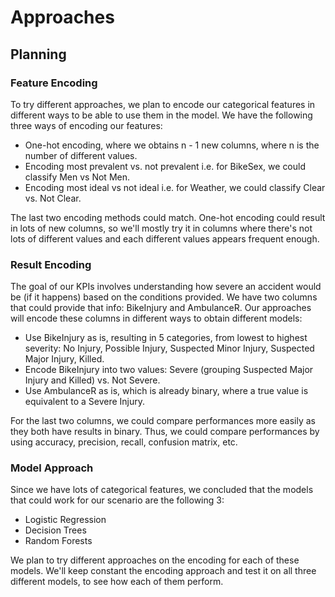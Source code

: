 # Approaches

## Planning

### Feature Encoding

To try different approaches, we plan to encode our categorical features in different ways to be able to use them in the model. We have the following three ways of encoding our features:

- One-hot encoding, where we obtains n - 1 new columns, where n is the number of different values.
- Encoding most prevalent vs. not prevalent i.e. for BikeSex, we could classify Men vs Not Men.
- Encoding most ideal vs not ideal i.e. for Weather, we could classify Clear vs. Not Clear.

The last two encoding methods could match. One-hot encoding could result in lots of new columns, so we'll mostly try it in columns where there's not lots of different values and each different values appears frequent enough.

### Result Encoding

The goal of our KPIs involves understanding how severe an accident would be (if it happens) based on the conditions provided. We have two columns that could provide that info: BikeInjury and AmbulanceR. Our approaches will encode these columns in different ways to obtain different models:

- Use BikeInjury as is, resulting in 5 categories, from lowest to highest severity: No Injury, Possible Injury, Suspected Minor Injury, Suspected Major Injury, Killed.
- Encode BikeInjury into two values: Severe (grouping Suspected Major Injury and Killed) vs. Not Severe.
- Use AmbulanceR as is, which is already binary, where a true value is equivalent to a Severe Injury.

For the last two columns, we could compare performances more easily as they both have results in binary. Thus, we could compare performances by using accuracy, precision, recall, confusion matrix, etc.

### Model Approach

Since we have lots of categorical features, we concluded that the models that could work for our scenario are the following 3:

- Logistic Regression
- Decision Trees
- Random Forests

We plan to try different approaches on the encoding for each of these models. We'll keep constant the encoding approach and test it on all three different models, to see how each of them perform.
